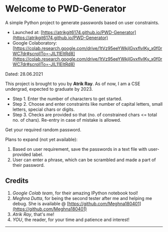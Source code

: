 # Welcome to PWD-Generator
A simple Python project to generate passwords based on user constraints.

* Launched at: [https://atrikgit6174.github.io/PWD-Generator](https://atrikgit6174.github.io/PWD-Generator)
* Google Colaboratory: [https://colab.research.google.com/drive/1tVz95eeYWkjIGvxflvlKy_x0f0rWC7dr#scrollTo=-JlL11EItRd8](https://colab.research.google.com/drive/1tVz95eeYWkjIGvxflvlKy_x0f0rWC7dr#scrollTo=-JlL11EItRd8)

Dated: 28.06.2021

This project is brought to you by **Atrik Ray**.
As of now, I am a CSE undergrad, expected to graduate by 2023.

* Step 1. Enter the number of characters to get started.
* Step 2. Choose and enter constraints like number of capital letters, small letters, special chars or digits.
* Step 3. Checks are provided so that (no. of constrained chars <= total no. of chars). Re-entry in case of mistake is allowed.

Get your required random password.

Plans to expand (not yet available):
1. Based on user requirement, save the passwords in a text file with user-provided label.
2. User can enter a phrase, which can be scrambled and made a part of their password.

## Credits
1. _Google Colab team_, for their amazing IPython notebook tool!
2. _Meghna Dutta_, for being the second tester after me and helping me debug.
	She is available @ [https://github.com/Meghna180401](https://github.com/Meghna180401)
3. _Atrik Ray_, that's me!
4. _YOU_, the reader, for your time and patience and interest!

****************************************************************************************************************************************
  
